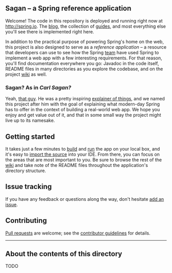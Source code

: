 ## Sagan – a Spring reference application

Welcome! The code in this repository is deployed and running right now at <http://spring.io>. The [blog][], the collection of [guides][], and most everything else you'll see there is implemented right here.

In addition to the practical purpose of powering Spring's home on the web, this project is also designed to serve as a *reference application* – a resource that developers can use to see how the Spring [team][] have used Spring to implement a web app with a few interesting requirements. For that reason, you'll find documentation everywhere you go: Javadoc in the code itself, README files in many directories as you explore the codebase, and on the project [wiki][] as well.

### Sagan? As in *Carl Sagan?*

Yeah, [that guy][sagan]. He was a pretty inspiring [explainer of things][cosmos], and we named this project after him with the goal of explaining what modern-day Spring has to offer in the context of building a real-world web app. We hope you enjoy and get value out of it, and that in some small way the project might live up to its namesake.

## Getting started

It takes just a few minutes to [build][] and [run][] the app on your local box, and it's easy to [import the source][] into your IDE. From there, you can focus on the areas that are most important to you. Be sure to browse the rest of the [wiki][] and take note of the README files throughout the application's directory structure.

## Issue tracking

If you have any feedback or questions along the way, don't hesitate [add an issue][issues].

## Contributing

[Pull requests](http://help.github.com/send-pull-requests) are welcome; see the [contributor guidelines](CONTRIBUTING.md) for details.

----

## About the contents of this directory

TODO

[sagan]: http://en.wikipedia.org/wiki/Carl_Sagan
[cosmos]: http://en.wikipedia.org/wiki/Cosmos:_A_Personal_Voyage
[blog]: http://spring.io/blog
[guides]: http://spring.io/guides
[team]: http://spring.io/team
[issues]: https://github.com/spring-io/spring.io/issues
[build]: https://github.com/cbeams/spring.io/wiki/Build-everything
[run]: https://github.com/cbeams/spring.io/wiki/Run-the-site-locally
[import the source]: https://github.com/cbeams/spring.io/wiki/Use-an-IDE
[wiki]: https://github.com/cbeams/spring.io/wiki
